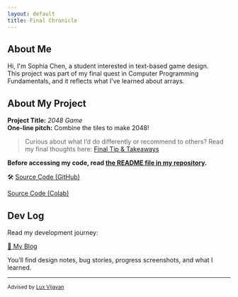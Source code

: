 ```yaml
---
layout: default
title: Final Chronicle
---
```


## About Me

Hi, I'm Sophia Chen, a student interested in text-based game design.  
This project was part of my final quest in Computer Programming Fundamentals, and it reflects what I’ve learned about arrays.

## About My Project

**Project Title:** *2048 Game*   
**One-line pitch:** Combine the tiles to make 2048!

> Curious about what I’d do differently or recommend to others? Read my final thoughts here: [Final Tip & Takeaways](_posts/2025-05-23-tip.md)

**Before accessing my code, read [the README file in my repository](https://github.com/sophiachen120/sophiachen120.github.io/blob/main/files/README.md).**

🛠️ [Source Code (GitHub)](https://github.com/sophiachen120/sophiachen120.github.io/blob/main/source_code.py)

[Source Code (Colab)](https://colab.research.google.com/drive/13TmwErEa3VGRUbs9daIMrnWU4znbHrdU?usp=sharing)

## Dev Log

Read my development journey:  

[📝 My Blog](blog.html)

You’ll find design notes, bug stories, progress screenshots, and what I learned.

---

<small>Advised by [Lux Vijayan](mailto:laxmiv2@illinois.edu)</small>
